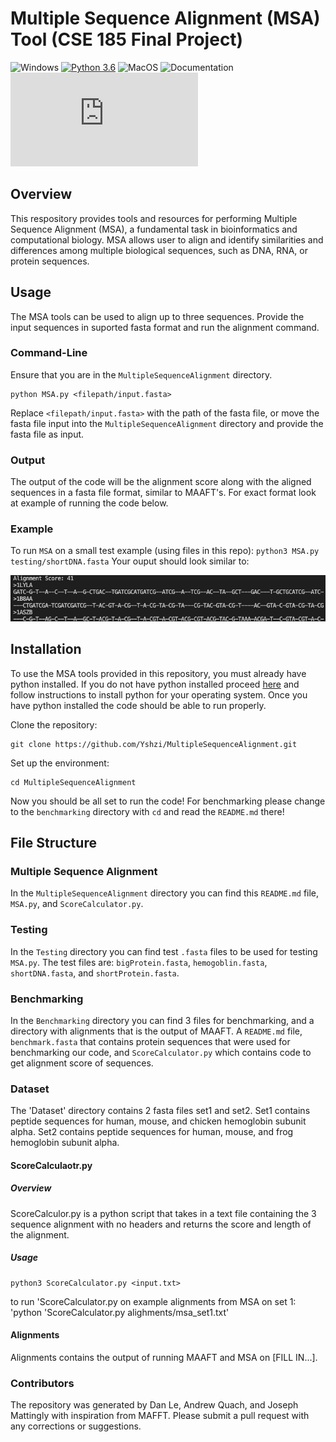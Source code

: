 # Multiple Sequence Alignment (MSA) Tool (CSE 185 Final Project)
![Windows](https://svgshare.com/i/ZhY.svg) [![Python 3.6](https://img.shields.io/badge/python-3.6-blue.svg)](https://www.python.org/downloads/release/python-360/) ![MacOS](https://github.com/scrapy/scrapy/workflows/macOS/badge.svg) ![Documentation](https://readthedocs.org/projects/ansicolortags/badge/?version=latest) ![Latest Realease](https://badgen.net/github/release/Naereen/Strapdown.js)
## Overview 
This respository provides tools and resources for performing Multiple Sequence Alignment (MSA), a fundamental task in bioinformatics and computational biology. MSA allows user to align and identify similarities and differences among multiple biological sequences, such as DNA, RNA, or protein sequences. 

## Usage 
The MSA tools can be used to align up to three sequences. Provide the input sequences in suported fasta format and run the alignment command. 

### Command-Line
Ensure that you are in the `MultipleSequenceAlignment` directory.
```
python MSA.py <filepath/input.fasta>
```
Replace `<filepath/input.fasta>` with the path of the fasta file, or move the fasta file input into the `MultipleSequenceAlignment` directory and provide the fasta file as input.

### Output
The output of the code will be the alignment score along with the aligned sequences in a fasta file format, similar to MAAFT's. For exact format look at example of running the code below.

### Example
To run `MSA` on a small test example (using files in this repo):
`python3 MSA.py testing/shortDNA.fasta`
Your ouput should look similar to: 

![shortDNA MSA ouput](shortDNAoutput.png)

## Installation 
To use the MSA tools provided in this repository, you must already have python installed. If you do not have python installed proceed [here](https://www.python.org/downloads/) and follow instructions to install python for your operating system. Once you have python installed the code should be able to run properly.

Clone the repository:
```
git clone https://github.com/Yshzi/MultipleSequenceAlignment.git
```
Set up the environment:
```
cd MultipleSequenceAlignment
```
Now you should be all set to run the code! For benchmarking please change to the `benchmarking` directory with `cd` and read the `README.md` there!

## File Structure
### Multiple Sequence Alignment
In the `MultipleSequenceAlignment` directory you can find this `README.md` file, `MSA.py`, and `ScoreCalculator.py`.
### Testing
In the `Testing` directory you can find test `.fasta` files to be used for testing `MSA.py`. The test files are: `bigProtein.fasta`, `hemogoblin.fasta`, `shortDNA.fasta`, and `shortProtein.fasta`.
### Benchmarking
In the `Benchmarking` directory you can find 3 files for benchmarking, and a directory with alignments that is the output of MAAFT. A `README.md` file, `benchmark.fasta` that contains protein sequences that were used for benchmarking our code, and `ScoreCalculator.py` which contains code to get alignment score of sequences. 
### Dataset
The 'Dataset' directory contains 2 fasta files set1 and set2. Set1 contains peptide sequences for human, mouse, and chicken hemoglobin subunit alpha. Set2 contains peptide sequences for human, mouse, and frog hemoglobin subunit alpha.

#### ScoreCalculaotr.py
##### Overview
ScoreCalculor.py is a python script that takes in a text file containing the 3 sequence alignment with no headers and returns the score and length of the alignment.

##### Usage
```
python3 ScoreCalculator.py <input.txt>
```
to run 'ScoreCalculator.py on example alignments from MSA on set 1:
'python 'ScoreCalculator.py alighments/msa_set1.txt'

#### Alignments
Alignments contains the output of running MAAFT and MSA on [FILL IN...].

### Contributors 
The repository was generated by Dan Le, Andrew Quach, and Joseph Mattingly with inspiration from MAFFT. Please submit a pull request with any corrections or suggestions.
